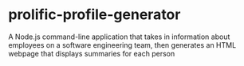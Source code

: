 # prolific-profile-generator
A Node.js command-line application that takes in information about employees on a software engineering team, then generates an HTML webpage that displays summaries for each person
